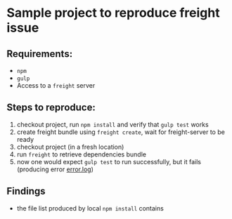 Sample project to reproduce freight issue
=========================================


Requirements:
-----------
 * `npm`
 * `gulp`
 * Access to a `freight` server


Steps to reproduce:
----------------------
 1. checkout project, run `npm install` and verify that `gulp test` works
 2. create freight bundle using `freight create`, wait for freight-server to be ready
 3. checkout project (in a fresh location)
 4. run `freight` to retrieve dependencies bundle
 5. now one would expect `gulp test` to run successfully, but it fails (producing error [error.log](./error.log))

Findings
-------------
 * the file list produced by local `npm install` contains 